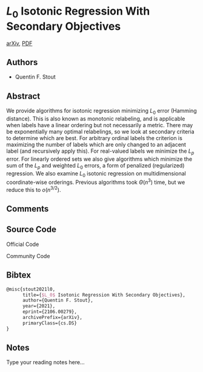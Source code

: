 
# $L_0$ Isotonic Regression With Secondary Objectives

[arXiv](https://arxiv.org/abs/2106.0279), [PDF](https://arxiv.org/pdf/2106.0279.pdf)

## Authors

- Quentin F. Stout

## Abstract

We provide algorithms for isotonic regression minimizing $L_0$ error (Hamming distance). This is also known as monotonic relabeling, and is applicable when labels have a linear ordering but not necessarily a metric. There may be exponentially many optimal relabelings, so we look at secondary criteria to determine which are best. For arbitrary ordinal labels the criterion is maximizing the number of labels which are only changed to an adjacent label (and recursively apply this). For real-valued labels we minimize the $L_p$ error. For linearly ordered sets we also give algorithms which minimize the sum of the $L_p$ and weighted $L_0$ errors, a form of penalized (regularized) regression. We also examine $L_0$ isotonic regression on multidimensional coordinate-wise orderings. Previous algorithms took $\Theta(n^3)$ time, but we reduce this to $o(n^{3/2})$.

## Comments



## Source Code

Official Code



Community Code



## Bibtex

```tex
@misc{stout2021l0,
      title={$L_0$ Isotonic Regression With Secondary Objectives}, 
      author={Quentin F. Stout},
      year={2021},
      eprint={2106.00279},
      archivePrefix={arXiv},
      primaryClass={cs.DS}
}
```

## Notes

Type your reading notes here...

